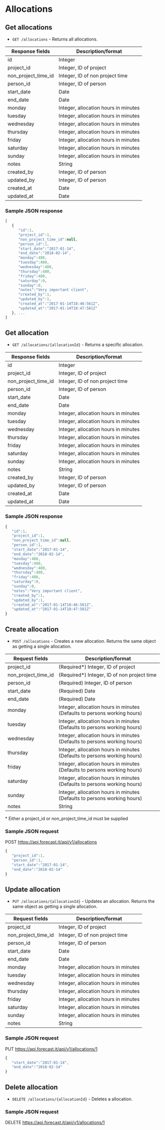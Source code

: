 # Allocations

## Get allocations

* `GET /allocations` - Returns all allocations.

|Response fields | Description/format|
|------------ | -------------|
|id | Integer|
|project_id | Integer, ID of project|
|non_project_time_id | Integer, ID of non project time|
|person_id | Integer, ID of person|
|start_date | Date|
|end_date | Date|
|monday | Integer, allocation hours in minutes|
|tuesday | Integer, allocation hours in minutes|
|wednesday | Integer, allocation hours in minutes|
|thursday | Integer, allocation hours in minutes|
|friday | Integer, allocation hours in minutes|
|saturday | Integer, allocation hours in minutes|
|sunday | Integer, allocation hours in minutes|
|notes | String|
|created_by | Integer, ID of person|
|updated_by | Integer, ID of person|
|created_at | Date|
|updated_at | Date|

### Sample JSON response
```javascript
[
   {
      "id":1,
      "project_id":1,
      "non_project_time_id":null,
      "person_id":1,
      "start_date":"2017-01-14",
      "end_date":"2018-02-14",
      "monday":480,
      "tuesday":480,
      "wednesday":480,
      "thursday":480,
      "friday":480,
      "saturday":0,
      "sunday":0,
      "notes":"Very important client",
      "created_by":1,
      "updated_by":1,
      "created_at":"2017-01-14T18:46:561Z",
      "updated_at":"2017-01-14T18:47:581Z"
   }, ...
]
```

## Get allocation

* `GET /allocations/{allocationId}` - Returns a specific allocation.

|Response fields | Description/format|
|------------ | -------------|
|id | Integer|
|project_id | Integer, ID of project|
|non_project_time_id | Integer, ID of non project time|
|person_id | Integer, ID of person|
|start_date | Date|
|end_date | Date|
|monday | Integer, allocation hours in minutes|
|tuesday | Integer, allocation hours in minutes|
|wednesday | Integer, allocation hours in minutes|
|thursday | Integer, allocation hours in minutes|
|friday | Integer, allocation hours in minutes|
|saturday | Integer, allocation hours in minutes|
|sunday | Integer, allocation hours in minutes|
|notes | String|
|created_by | Integer, ID of person|
|updated_by | Integer, ID of person|
|created_at | Date|
|updated_at | Date|

### Sample JSON response
```javascript
{
   "id":1,
   "project_id":1,
   "non_project_time_id":null,
   "person_id":1,
   "start_date":"2017-01-14",
   "end_date":"2018-02-14",
   "monday":480,
   "tuesday":480,
   "wednesday":480,
   "thursday":480,
   "friday":480,
   "saturday":0,
   "sunday":0,
   "notes":"Very important client",
   "created_by":1,
   "updated_by":1,
   "created_at":"2017-01-14T18:46:561Z",
   "updated_at":"2017-01-14T18:47:581Z"
}
```

## Create allocation

* `POST /allocations` - Creates a new allocation. Returns the same object as getting a single allocation.

|Request fields | Description/format|
|------------ | -------------|
|project_id | (Required*) Integer, ID of project|
|non_project_time_id | (Required*) Integer, ID of non project time|
|person_id | (Required) Integer, ID of person|
|start_date | (Required) Date|
|end_date | (Required) Date|
|monday | Integer, allocation hours in minutes (Defaults to persons working hours)|
|tuesday | Integer, allocation hours in minutes (Defaults to persons working hours)|
|wednesday | Integer, allocation hours in minutes (Defaults to persons working hours)|
|thursday | Integer, allocation hours in minutes (Defaults to persons working hours)|
|friday | Integer, allocation hours in minutes (Defaults to persons working hours)|
|saturday | Integer, allocation hours in minutes (Defaults to persons working hours)|
|sunday | Integer, allocation hours in minutes (Defaults to persons working hours)|
|notes | String|

\* Either a project_id or non_project_time_id must be supplied

### Sample JSON request
POST https://api.forecast.it/api/v1/allocations

```javascript
{
   "project_id":1,
   "person_id":1,
   "start_date":"2017-01-14",
   "end_date":"2018-02-14"
}
```

## Update allocation

* `PUT /allocations/{allocationId}` - Updates an allocation. Returns the same object as getting a single allocation.

|Request fields | Description/format|
|------------ | -------------|
|project_id | Integer, ID of project|
|non_project_time_id | Integer, ID of non project time|
|person_id | Integer, ID of person|
|start_date | Date|
|end_date | Date|
|monday | Integer, allocation hours in minutes|
|tuesday | Integer, allocation hours in minutes|
|wednesday | Integer, allocation hours in minutes|
|thursday | Integer, allocation hours in minutes|
|friday | Integer, allocation hours in minutes|
|saturday | Integer, allocation hours in minutes|
|sunday | Integer, allocation hours in minutes|
|notes | String|

### Sample JSON request
PUT https://api.forecast.it/api/v1/allocations/1

```javascript
{
   "start_date":"2017-01-14",
   "end_date":"2018-02-14"
}
```

## Delete allocation

* `DELETE /allocations/{allocationId}` - Deletes a allocation.

### Sample JSON request
DELETE https://api.forecast.it/api/v1/allocations/1